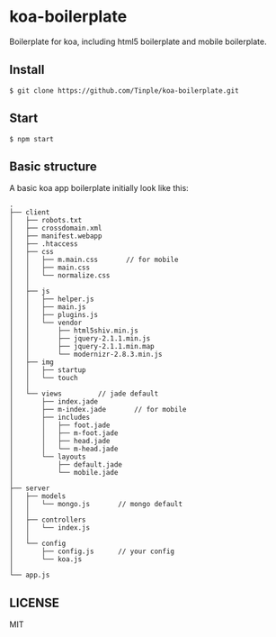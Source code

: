 koa-boilerplate
===============

Boilerplate for koa, including html5 boilerplate and mobile boilerplate.

## Install

```
$ git clone https://github.com/Tinple/koa-boilerplate.git
```

## Start

```
$ npm start
```

## Basic structure

A basic koa app boilerplate initially look like this:

```
.
├── client
│   ├── robots.txt
│   ├── crossdomain.xml
│   ├── manifest.webapp
│   ├── .htaccess
│   ├── css
│   │   ├── m.main.css       // for mobile
│   │   ├── main.css
│   │   └── normalize.css
│   │
│   ├── js
│   │   ├── helper.js
│   │   ├── main.js
│   │   ├── plugins.js
│   │   └── vendor
│   │       ├── html5shiv.min.js
│   │       ├── jquery-2.1.1.min.js
│   │       ├── jquery-2.1.1.min.map
│   │       └── modernizr-2.8.3.min.js
│   ├── img
│   │   ├── startup
│   │   └── touch
│   │
│   └── views         // jade default
│       ├── index.jade
│       ├── m-index.jade       // for mobile
│       ├── includes
│       │   ├── foot.jade
│       │   ├── m-foot.jade
│       │   ├── head.jade
│       │   └── m-head.jade
│       └── layouts
│           ├── default.jade
│           └── mobile.jade
│
├── server
│   ├── models
│   │   └── mongo.js       // mongo default
│   │
│   ├── controllers
│   │   └── index.js
│   │
│   └── config
│       ├── config.js      // your config
│       └── koa.js
│
└── app.js
```

## LICENSE

MIT
